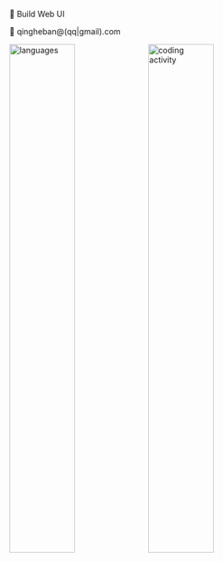 🧙 Build Web UI

📧 qingheban@(qq|gmail).com

<div>
  <img style="width: 48%" src="https://wakatime.com/share/@3087f592-51a7-4add-b792-66d8dc33baad/aef656b2-5cb9-4bcc-9a68-321e2e4dc7b6.svg" alt="languages">
  <img style="width: 48%" src="https://wakatime.com/share/@3087f592-51a7-4add-b792-66d8dc33baad/db398673-ba0d-42e1-ae29-4c3b30f03a9d.svg" alt="coding activity">
</div>


<!--
**banqinghe/banqinghe** is a ✨ _special_ ✨ repository because its `README.md` (this file) appears on your GitHub profile.

Here are some ideas to get you started:

- 🔭 I’m currently working on ...
- 🌱 I’m currently learning ...
- 👯 I’m looking to collaborate on ...
- 🤔 I’m looking for help with ...
- 💬 Ask me about ...
- 📫 How to reach me: ...
- 😄 Pronouns: ...
- ⚡ Fun fact: ...
-->
